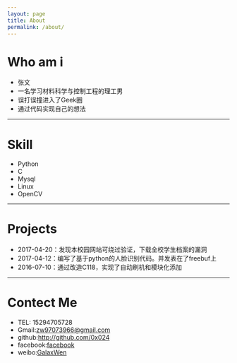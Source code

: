 ```yaml
---
layout: page
title: About
permalink: /about/
---
```

#  Who am i
- 张文
- 一名学习材料科学与控制工程的理工男
- 误打误撞进入了Geek圈
- 通过代码实现自己的想法

------
# Skill
- Python
- C
- Mysql
- Linux
- OpenCV

---
# Projects
- 2017-04-20：发现本校园网站可绕过验证，下载全校学生档案的漏洞
- 2017-04-12：编写了基于python的人脸识别代码。并发表在了freebuf上
- 2016-07-10：通过改造C118，实现了自动刷机和模块化添加

---
# Contect Me
* TEL: 15294705728
* Gmail:<zw97073966@gmail.com>
* github:<http://github.com/0x024>
* facebook:[facebook](https://www.facebook.com/wenzhang521)
* weibo:[GalaxWen](http://weibo.com/miniwenwen)







